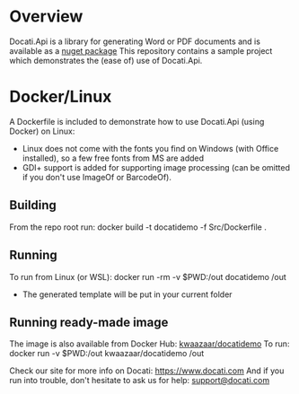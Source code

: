 # Overview
Docati.Api is a library for generating Word or PDF documents and is available as a [nuget package](https://www.nuget.org/packages/Docati.Api)
This repository contains a sample project which demonstrates the (ease of) use of Docati.Api.

# Docker/Linux
A Dockerfile is included to demonstrate how to use Docati.Api (using Docker) on Linux:
- Linux does not come with the fonts you find on Windows (with Office installed), so a few free fonts from MS are added
- GDI+ support is added for supporting image processing (can be omitted if you don't use ImageOf or BarcodeOf).

## Building
From the repo root run: docker build -t docatidemo -f Src/Dockerfile .

## Running
To run from Linux (or WSL): docker run -rm -v $PWD:/out docatidemo /out
- The generated template will be put in your current folder

## Running ready-made image
The image is also available from Docker Hub: [kwaazaar/docatidemo](https://hub.docker.com/repository/docker/kwaazaar/docatidemo)
To run: docker run -v $PWD:/out kwaazaar/docatidemo /out

Check our site for more info on Docati: https://www.docati.com
And if you run into trouble, don't hesitate to ask us for help: support@docati.com
